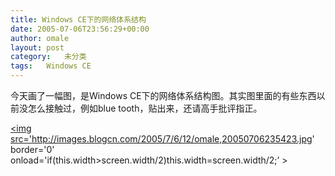 ```yaml
---
title: Windows CE下的网络体系结构
date: 2005-07-06T23:56:29+00:00
author: omale
layout: post
category:   未分类
tags:   Windows CE
---
```

今天画了一幅图，是Windows CE下的网络体系结构图。其实图里面的有些东西以前没怎么接触过，例如blue tooth，贴出来，还请高手批评指正。

<a href='http://images.blogcn.com/2005/7/6/12/omale,20050706235423.jpg'  target='_blank' ><img src='http://images.blogcn.com/2005/7/6/12/omale,20050706235423.jpg' border='0' onload='if(this.width>screen.width/2)this.width=screen.width/2;&#8217; ></img></a>